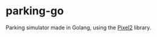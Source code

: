 # parking-go

Parking simulator made in Golang, using the [Pixel2](https://github.com/gopxl/pixel) library.
